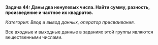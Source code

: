 ﻿**Задача 44: Даны два ненулевых числа. Найти сумму, разность, произведение и частное их квадратов.**

*Категория: Ввод и вывод данных, оператор присваивания.*

Все входные и выходные данные в заданиях этой группы являются вещественными числами.